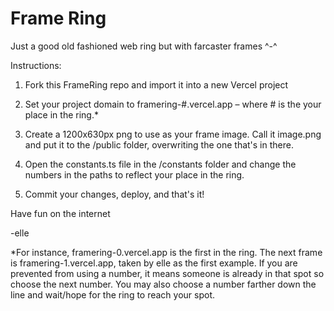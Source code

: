 # Frame Ring

Just a good old fashioned web ring but with farcaster frames ^-^

Instructions:

1. Fork this FrameRing repo and import it into a new Vercel project

2. Set your project domain to framering-#.vercel.app – where # is the your place in the ring.* 

3. Create a 1200x630px png to use as your frame image. Call it image.png and put it to the /public folder, overwriting the one that's in there.

4. Open the constants.ts file in the /constants folder and change the numbers in the paths to reflect your place in the ring.

5. Commit your changes, deploy, and that's it!

Have fun on the internet

-elle

*For instance, framering-0.vercel.app is the first in the ring. The next frame is framering-1.vercel.app, taken by elle as the first example. If you are prevented from using a number, it means someone is already in that spot so choose the next number. You may also choose a number farther down the line and wait/hope for the ring to reach your spot.